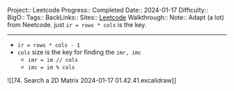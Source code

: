 Project:: Leetcode
Progress:: Completed
Date:: 2024-01-17
Difficulty:: 
BigO:: 
Tags:: 
BackLinks:: 
Sites:: [Leetcode](https://leetcode.com/problems/search-a-2d-matrix/description/)
Walkthrough:: 
Note:: Adapt (a lot) from Neetcode. just `ir = rows * cols` is the key.

---
- `ir = rows * cols - 1`
- `cols` size is the key for finding the `imr, imc`
	- `imr = im // cols`
	- `imc = im % cols`

![[74. Search a 2D Matrix 2024-01-17 01.42.41.excalidraw]]